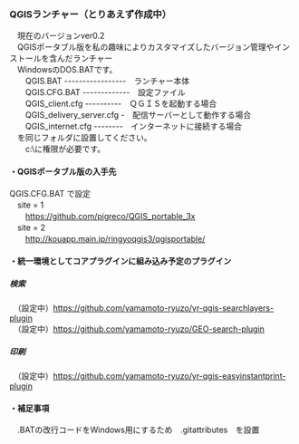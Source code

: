 ### QGISランチャー（とりあえず作成中）  
　現在のバージョンver0.2  
　QGISポータブル版を私の趣味によりカスタマイズしたバージョン管理やインストールを含んだランチャー  
　WindowsのDOS.BATです。  
　　QGIS.BAT -----------------　ランチャー本体  
　　QGIS.CFG.BAT -------------　設定ファイル  
　　QGIS_client.cfg ----------　ＱＧＩＳを起動する場合  
　　QGIS_delivery_server.cfg -　配信サーバーとして動作する場合  
　　QGIS_internet.cfg --------　インターネットに接続する場合  
　を同じフォルダに設置してください。   
　　c:\に権限が必要です。  
#### ・QGISポータブル版の入手先  
QGIS.CFG.BAT で設定  
　site = 1  
　　https://github.com/pigreco/QGIS_portable_3x  
　site = 2  
　　http://kouapp.main.jp/ringyoqgis3/qgisportable/
#### ・統一環境としてコアプラグインに組み込み予定のプラグイン  
##### 検索  
　（設定中）https://github.com/yamamoto-ryuzo/yr-qgis-searchlayers-plugin  
　（設定中）https://github.com/yamamoto-ryuzo/GEO-search-plugin  
##### 印刷  
　（設定中）https://github.com/yamamoto-ryuzo/yr-qgis-easyinstantprint-plugin  
#### ・補足事項  
　.BATの改行コードをWindows用にするため　.gitattributes　を設置  
